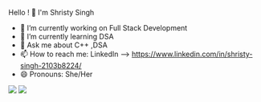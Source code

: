 Hello ! 👋 I'm Shristy Singh



- 🔭 I’m currently working on Full Stack Development
- 🌱 I’m currently learning DSA
- 💬 Ask me about C++ ,DSA
- 📫 How to reach me: LinkedIn --> https://www.linkedin.com/in/shristy-singh-2103b8224/ 
- 😄 Pronouns: She/Her
 
<img src="https://github-readme-stats.vercel.app/api?username=pshristy05"/>
<img src="https://github-readme-stats.vercel.app/api/top-langs/?username=pshristy05&theme=tokyonight"/>
